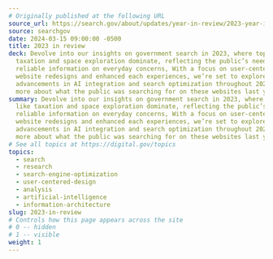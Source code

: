 ```yaml
---
# Originally published at the following URL
source_url: https://search.gov/about/updates/year-in-review/2023-year-in-review/overview.html
source: searchgov
date: 2024-03-15 09:00:00 -0500
title: 2023 in review
deck: Devolve into our insights on government search in 2023, where topics like
  taxation and space exploration dominate, reflecting the public’s need for
  reliable information on everyday concerns, With a focus on user-centered
  website redesigns and enhanced each experiences, we’re set to explore further
  advancements in AI integration and search optimization throughout 2024. Read
  more about what the public was searching for on these websites last year.
summary: Devolve into our insights on government search in 2023, where topics
  like taxation and space exploration dominate, reflecting the public’s need for
  reliable information on everyday concerns, With a focus on user-centered
  website redesigns and enhanced each experiences, we’re set to explore further
  advancements in AI integration and search optimization throughout 2024. Read
  more about what the public was searching for on these websites last year.
# See all topics at https://digital.gov/topics
topics:
  - search
  - research
  - search-engine-optimization
  - user-centered-design
  - analysis
  - artificial-intelligence
  - information-architecture
slug: 2023-in-review
# Controls how this page appears across the site
# 0 -- hidden
# 1 -- visible
weight: 1
---
```

